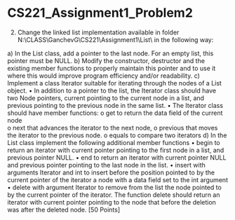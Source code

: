 # CS221_Assignment1_Problem2
2)	Change the linked list implementation available in folder N:\CLASS\GanchevG\CS221\Assignment1\List\ in the following  way:

a)	In the List class, add a pointer to the last node. For an empty list, this pointer must be NULL.
b)	Modify the constructor, destructor and the existing member functions to properly maintain this pointer and to use it where this would improve program efficiency and/or readability.
c)	Implement a class Iterator suitable for iterating through the nodes of a  List object. 
•	In addition to a pointer to the list, the Iterator class should have two Node pointers, current pointing to the current node in a list, and previous pointing to the previous node in the same list.
•	The Iterator class should have member functions: 
o	get to return the data field of the current node	
o	next that advances the iterator to the next node,
o	previous that moves the iterator to the previous node.
o	equals  to compare two iterators
d)	In the List class implement the following additional member functions
•	begin to return an iterator with current pointer pointing to the first node in a list, and previous pointer NULL.
•	end to return an iterator with current pointer NULL and  previous pointer pointing to the last node in the list.
•	insert  with arguments   Iterator and int to insert before the position pointed to by the current pointer of the iterator a node with a data field set to the int argument 
•	delete with argument   Iterator to remove from the list the node pointed to by the current pointer of the iterator. The function delete should return an iterator with  current pointer pointing to the node that before the deletion was after the deleted node.
[50 Points]
